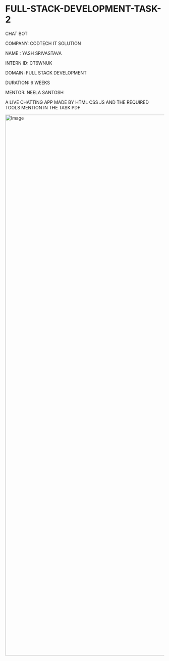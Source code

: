 # FULL-STACK-DEVELOPMENT-TASK-2







CHAT BOT

COMPANY: CODTECH IT SOLUTION

NAME : YASH SRIVASTAVA

INTERN ID: CT6WNUK

DOMAIN: FULL STACK DEVELOPMENT

DURATION: 6 WEEKS

MENTOR: NEELA SANTOSH

A LIVE CHATTING APP MADE BY HTML CSS JS AND THE REQUIRED TOOLS MENTION IN THE TASK PDF










<img width="1710" alt="Image" src="https://github.com/user-attachments/assets/d071a76f-4fee-4221-89e3-ba9d11ace1de" />
